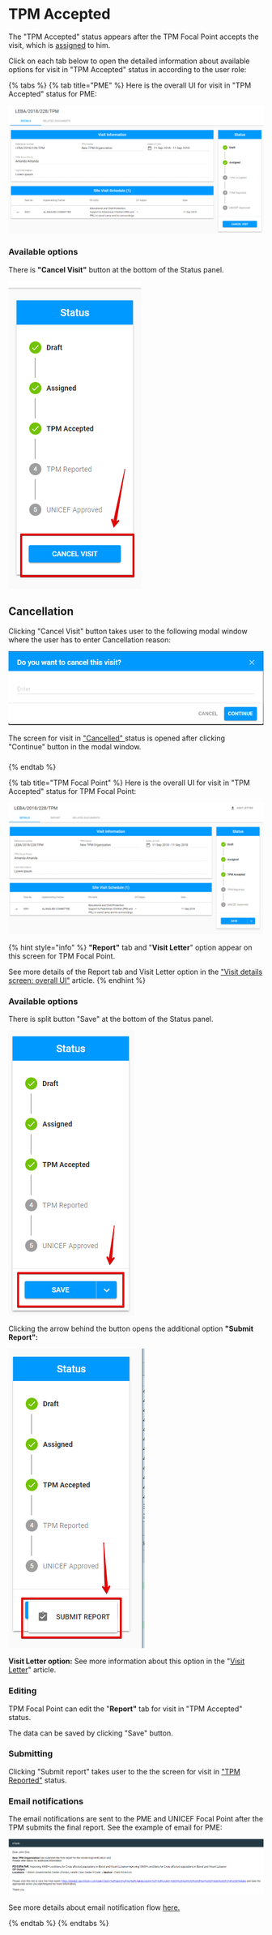 # TPM Accepted

The "TPM Accepted" status appears after the TPM Focal Point accepts the visit, which is [assigned](assigned.md) to him.  

Click on each tab below to open the detailed information about available options for visit in "TPM Accepted" status in according to the user role: 

{% tabs %}
{% tab title="PME" %}
Here is the overall UI for visit in "TPM Accepted" status for PME:

![Visit in &quot;TPM Accepted&quot; status: overall UI for PME](../../../.gitbook/assets/83.png)

### Available options

There is **"Cancel Visit"** button at the bottom of the Status panel.

![Cancel button](../../../.gitbook/assets/84%20%281%29.png)

## Cancellation

Clicking "Cancel Visit" button takes user to the following modal window where the user has to enter Cancellation reason:

![Cancellation modal window](../../../.gitbook/assets/80.png)

The screen for visit in ["Cancelled" ](cancelled.md)status is opened after clicking "Continue" button in the modal window.

###  
{% endtab %}

{% tab title="TPM Focal Point" %}
Here is the overall UI for visit in "TPM Accepted" status for TPM Focal Point:

![Visit in &quot;TPM Accepted&quot; status: overall UI for TPM Focal Point](../../../.gitbook/assets/82.png)

{% hint style="info" %}
**"Report"** tab and "**Visit Letter**" option appear on this screen for TPM Focal Point. 

See more details of the Report tab and Visit Letter option in the ["Visit details screen: overall UI"](../visit-details-scree-overall-interface/) article.
{% endhint %}

### Available options

There is split button "Save" at the bottom of the Status panel. 

![ Save button](../../../.gitbook/assets/85.png)

Clicking the arrow behind the button opens the additional option **"Submit Report":**

![&quot;Submit Report&quot; button](../../../.gitbook/assets/86.png)

**Visit Letter option:** See more information about this option in the "[Visit Letter](../visit-details-scree-overall-interface/visit-letter.md)" article. 

### Editing 

TPM Focal Point can edit the "**Report"** tab for visit in "TPM Accepted" status.

The data can be saved by clicking "Save" button. 

### Submitting

Clicking "Submit report"  takes user to the the screen for visit in ["TPM Reported"](tpm-reported.md) status.

### Email notifications

The email notifications are sent to the PME and UNICEF Focal Point after the TPM submits the final report. See the example of email for PME:

![Example of email notifications for PME](../../../.gitbook/assets/15%20%281%29.png)

See more details about email notification flow [here.](../emails-notifications-flow.md) 





  
{% endtab %}
{% endtabs %}

